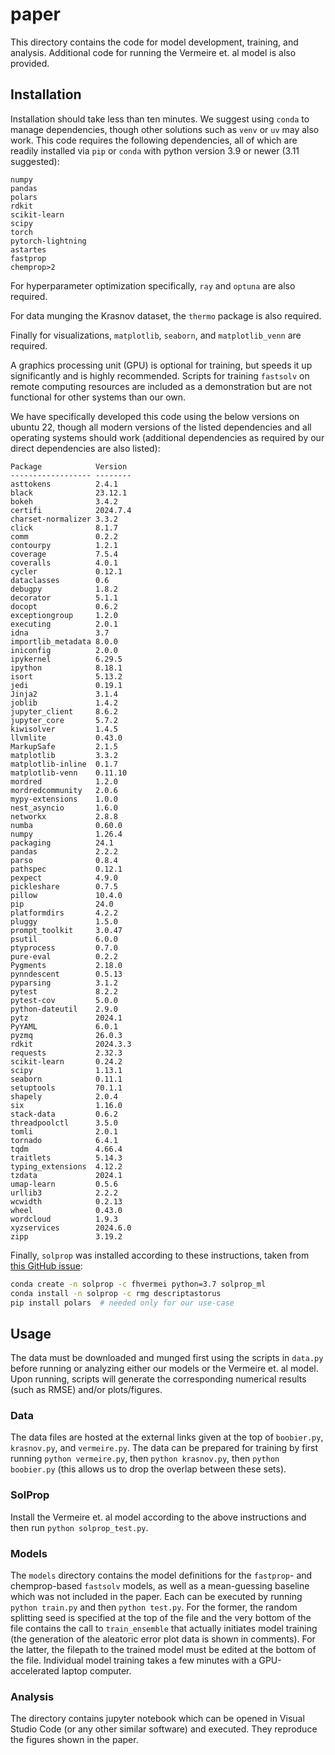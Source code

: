 # paper

This directory contains the code for model development, training, and analysis.
Additional code for running the Vermeire et. al model is also provided.

## Installation
Installation should take less than ten minutes.
We suggest using `conda` to manage dependencies, though other solutions such as `venv` or `uv` may also work.
This code requires the following dependencies, all of which are readily installed via `pip` or `conda` with python version 3.9 or newer (3.11 suggested):
```
numpy
pandas
polars
rdkit
scikit-learn
scipy
torch
pytorch-lightning
astartes
fastprop
chemprop>2
```

For hyperparameter optimization specifically, `ray` and `optuna` are also required.

For data munging the Krasnov dataset, the `thermo` package is also required.

Finally for visualizations, `matplotlib`, `seaborn`, and `matplotlib_venn` are required.

A graphics processing unit (GPU) is optional for training, but speeds it up significantly and is highly recommended.
Scripts for training `fastsolv` on remote computing resources are included as a demonstration but are not functional for other systems than our own.

We have specifically developed this code using the below versions on ubuntu 22, though all modern versions of the listed dependencies and all operating systems should work (additional dependencies as required by our direct dependencies are also listed):
```
Package            Version 
------------------ --------
asttokens          2.4.1
black              23.12.1
bokeh              3.4.2
certifi            2024.7.4
charset-normalizer 3.3.2
click              8.1.7
comm               0.2.2
contourpy          1.2.1
coverage           7.5.4
coveralls          4.0.1
cycler             0.12.1
dataclasses        0.6
debugpy            1.8.2
decorator          5.1.1
docopt             0.6.2
exceptiongroup     1.2.0
executing          2.0.1
idna               3.7
importlib_metadata 8.0.0
iniconfig          2.0.0
ipykernel          6.29.5
ipython            8.18.1
isort              5.13.2
jedi               0.19.1
Jinja2             3.1.4
joblib             1.4.2
jupyter_client     8.6.2
jupyter_core       5.7.2
kiwisolver         1.4.5
llvmlite           0.43.0
MarkupSafe         2.1.5
matplotlib         3.3.2
matplotlib-inline  0.1.7
matplotlib-venn    0.11.10
mordred            1.2.0
mordredcommunity   2.0.6
mypy-extensions    1.0.0
nest_asyncio       1.6.0
networkx           2.8.8
numba              0.60.0
numpy              1.26.4
packaging          24.1
pandas             2.2.2
parso              0.8.4
pathspec           0.12.1
pexpect            4.9.0
pickleshare        0.7.5
pillow             10.4.0
pip                24.0
platformdirs       4.2.2
pluggy             1.5.0
prompt_toolkit     3.0.47
psutil             6.0.0
ptyprocess         0.7.0
pure-eval          0.2.2
Pygments           2.18.0
pynndescent        0.5.13
pyparsing          3.1.2
pytest             8.2.2
pytest-cov         5.0.0
python-dateutil    2.9.0
pytz               2024.1
PyYAML             6.0.1
pyzmq              26.0.3
rdkit              2024.3.3
requests           2.32.3
scikit-learn       0.24.2
scipy              1.13.1
seaborn            0.11.1
setuptools         70.1.1
shapely            2.0.4
six                1.16.0
stack-data         0.6.2
threadpoolctl      3.5.0
tomli              2.0.1
tornado            6.4.1
tqdm               4.66.4
traitlets          5.14.3
typing_extensions  4.12.2
tzdata             2024.1
umap-learn         0.5.6
urllib3            2.2.2
wcwidth            0.2.13
wheel              0.43.0
wordcloud          1.9.3
xyzservices        2024.6.0
zipp               3.19.2
```

Finally, `solprop` was installed according to these instructions, taken from [this GitHub issue](https://github.com/fhvermei/SolProp_ML/issues/6#issuecomment-1317395817):
```bash
conda create -n solprop -c fhvermei python=3.7 solprop_ml
conda install -n solprop -c rmg descriptastorus
pip install polars  # needed only for our use-case
```

## Usage

The data must be downloaded and munged first using the scripts in `data.py` before running or analyzing either our models or the Vermeire et. al model.
Upon running, scripts will generate the corresponding numerical results (such as RMSE) and/or plots/figures.

### Data

The data files are hosted at the external links given at the top of `boobier.py`, `krasnov.py`, and `vermeire.py`.
The data can be prepared for training by first running `python vermeire.py`, then `python krasnov.py`, then `python boobier.py` (this allows us to drop the overlap between these sets).

### SolProp

Install the Vermeire et. al model according to the above instructions and then run `python solprop_test.py`.

### Models

The `models` directory contains the model definitions for the `fastprop`- and chemprop-based `fastsolv` models, as well as a mean-guessing baseline which was not included in the paper.
Each can be executed by running `python train.py` and then `python test.py`.
For the former, the random splitting seed is specified at the top of the file and the very bottom of the file contains the call to `train_ensemble` that actually initiates model training (the generation of the aleatoric error plot data is shown in comments).
For the latter, the filepath to the trained model must be edited at the bottom of the file.
Individual model training takes a few minutes with a GPU-accelerated laptop computer.

### Analysis
The directory contains jupyter notebook which can be opened in Visual Studio Code (or any other similar software) and executed.
They reproduce the figures shown in the paper.
